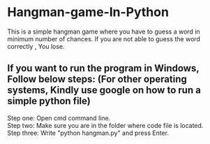 # Hangman-game-In-Python
This is a simple hangman game where you have to guess a word in minimum number of chances. If you are not able to guess the word correctly , You lose.

## If you want to run the program in Windows, Follow below steps: (For other operating systems, Kindly use google on how to run a simple python file)
Step one: Open cmd command line. <br/>
Step two: Make sure you are in the folder where code file is located. <br/>
Step three: Write "python hangman.py" and press Enter.
